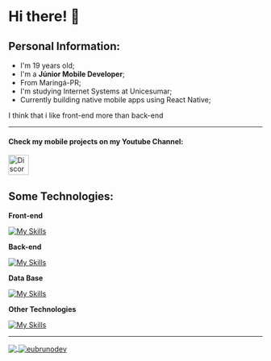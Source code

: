# Hi there! 👋

## Personal Information:
- I'm 19 years old;
- I'm a **Júnior Mobile Developer**;
- From Maringá-PR;
- I'm studying Internet Systems at Unicesumar;
- Currently building native mobile apps using React Native;

I think that i like front-end more than back-end 

<hr />
<h4> Check my mobile projects on my Youtube Channel:</h4>

<a href="https://bit.ly/3KtPdu0" target="_blank"><img src="https://www.vectorlogo.zone/logos/youtube/youtube-icon.svg" alt="Discord" width="40" height="40"/></a>
  
## Some Technologies:

**Front-end**

[![My Skills](https://skillicons.dev/icons?i=react,html,css,bootstrap,js,ts)](https://github.com/eubrunodev)

**Back-end**

[![My Skills](https://skillicons.dev/icons?i=php,nodejs,express,firebase)](https://github.com/eubrunodev)

**Data Base**

[![My Skills](https://skillicons.dev/icons?i=mongodb,mysql)](https://github.com/eubrunodev)

**Other Technologies**

[![My Skills](https://skillicons.dev/icons?i=figma,git,androidstudio,heroku)](https://github.com/eubrunodev)

<hr />

<p>
<a href="https://github.com/eubrunodev">
  <img align="center" src="https://github-readme-stats.vercel.app/api/top-langs/?username=eubrunodev&theme=gotham" />
</a>
<a href="https://github.com/gabrieldiasss">
 <img align="center" src="https://github-readme-stats.vercel.app/api?username=eubrunodev&show_icons=true&theme=gotham" alt="eubrunodev" />
</a>
</p>
